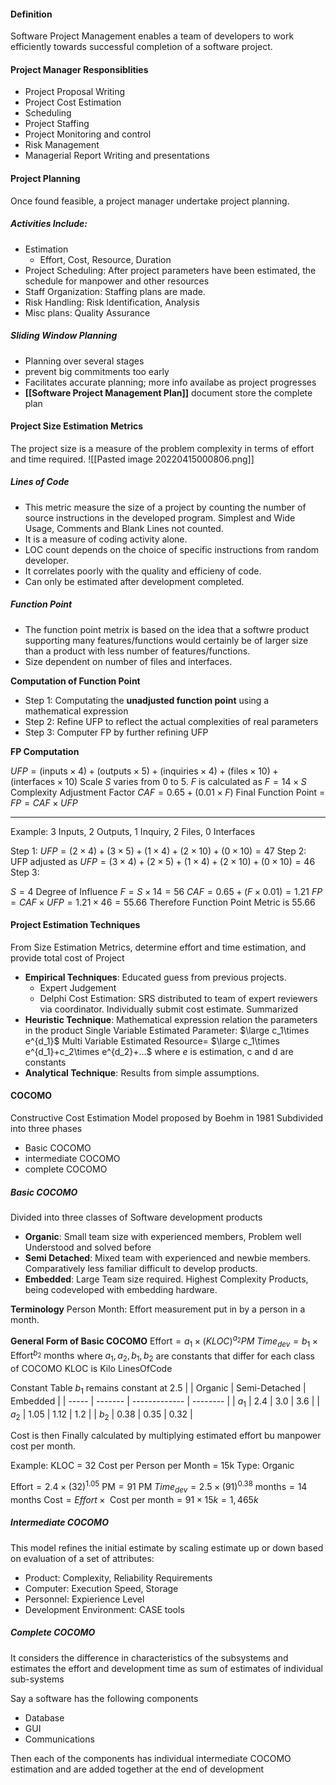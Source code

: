 #### Definition
Software Project Management enables a team of developers to work efficiently towards successful completion of a software project.

#### Project Manager Responsiblities
* Project Proposal Writing
* Project Cost Estimation
* Scheduling
* Project Staffing
* Project Monitoring and control
* Risk Management
* Managerial Report Writing and presentations

#### Project Planning
Once found feasible, a project manager undertake project planning.
##### Activities Include:
* Estimation
	* Effort, Cost, Resource, Duration
* Project Scheduling: After project parameters have been estimated, the schedule for manpower and other resources
* Staff Organization: Staffing plans are made.
* Risk Handling: Risk Identification, Analysis
* Misc plans: Quality Assurance

##### Sliding Window Planning
* Planning over several stages
* prevent big commitments too early
* Facilitates accurate planning; more info availabe as project progresses
* **[[Software Project Management Plan]]** document store the complete plan

#### Project Size Estimation Metrics
The project size is a measure of the problem complexity in terms of effort and time required.
![[Pasted image 20220415000806.png]]

##### Lines of Code
* This metric measure the size of a project by counting the number of source instructions in the developed program. Simplest and Wide Usage, Comments and Blank Lines not counted.
* It is a measure of coding activity alone.
* LOC count depends on the choice of specific instructions from random developer.
* It correlates poorly with the quality and efficieny of code.
* Can only be estimated after development completed.

##### Function Point
* The function point metrix is based on the idea that a softwre product supporting many features/functions would certainly be of larger size than a product with less number of features/functions.
* Size dependent on number of files and interfaces.

**Computation of Function Point**
* Step 1: Computating the **unadjusted function point** using a mathematical expression
* Step 2: Refine UFP to reflect the actual complexities of real parameters
* Step 3: Computer FP by further refining UFP

**FP Computation**

$UFP=(\text{inputs}\times4)+(\text{outputs}\times5)+(\text{inquiries}\times4)+(\text{files}\times10)+(\text{interfaces}\times10)$ 
Scale $S$ varies from 0 to 5.
$F$ is calculated as $F=14\times S$
Complexity Adjustment Factor $CAF=0.65+(0.01\times F)$
Final Function Point = $FP=CAF\times UFP$

---
Example: 3 Inputs, 2 Outputs, 1 Inquiry, 2 Files, 0 Interfaces

Step 1: $UFP=(2\times 4)+(3\times 5)+(1\times 4)+(2\times 10)+(0\times 10) = 47$
Step 2: UFP adjusted as $UFP=(3\times 4)+(2\times 5)+(1\times 4)+(2\times 10)+(0\times 10) = 46$
Step 3:

$S=4$
Degree of Influence $F=S\times 14=56$
$CAF=0.65 + (F\times 0.01) = 1.21$
$FP=CAF\times UFP = 1.21\times 46=55.66$
Therefore Function Point Metric is 55.66

#### Project  Estimation Techniques
From Size Estimation Metrics, determine effort and time estimation, and provide total cost of Project
* **Empirical Techniques**: Educated guess from previous projects.
	* Expert Judgement
	* Delphi Cost Estimation: SRS distributed to team of expert reviewers via coordinator. Individually submit cost estimate. Summarized
* **Heuristic Technique**: Mathematical expression relation the parameters in the product
  Single Variable Estimated Parameter: $\large c_1\times e^{d_1}$
  Multi Variable Estimated Resource= $\large c_1\times e^{d_1}+c_2\times e^{d_2}+...$  where $e$ is estimation, c and d are constants
* **Analytical Technique**: Results from simple assumptions.

#### COCOMO
Constructive Cost Estimation Model proposed by Boehm in 1981
Subdivided into three phases
* Basic COCOMO
* intermediate COCOMO
* complete COCOMO

##### Basic COCOMO
Divided into three classes of Software development products
* **Organic**: Small team size with experienced members, Problem well Understood and solved before
* **Semi Detached**: Mixed team with experienced and newbie members. Comparatively less familiar difficult to develop products.
* **Embedded**: Large Team size required. Highest Complexity Products, being codeveloped with embedding hardware.

**Terminology**
Person Month: Effort measurement put in by a person in a month.

**General Form of Basic COCOMO**
$\text{Effort}=a_1\times (KLOC)^{a_2} PM$ 
$Time_{dev}=b_1\times \text{Effort}^{b_2} \text{ months}$
where $a_1,a_2,b_1,b_2$ are constants that differ for each class of COCOMO
KLOC is Kilo LinesOfCode

Constant Table
$b_1 \text { remains constant at }2.5$
|       | Organic | Semi-Detached | Embedded |
| ----- | ------- | ------------- | -------- |
| $a_1$ | 2.4     | 3.0           | 3.6      |
| $a_2$ | 1.05    | 1.12          | 1.2      |
| $b_2$ | 0.38    | 0.35          | 0.32     | 

Cost is then Finally calculated by multiplying estimated effort bu manpower cost per month.

Example:
KLOC = 32
Cost per Person per Month = 15k
Type: Organic

$\text {Effort}=2.4\times (32)^{1.05}\text{ PM}=91\text{ PM}$
$Time_{dev} = 2.5 \times (91)^{0.38} \text{ months} = 14 \text{ months}$
$\text {Cost}=Effort\times \text{ Cost per month} = 91\times 15k = 1,465k$

##### Intermediate COCOMO
This model refines the initial estimate by scaling estimate up or down based on evaluation of a set of attributes:
* Product: Complexity, Reliability Requirements
* Computer: Execution Speed, Storage
* Personnel: Expierience Level
* Development Environment: CASE tools

##### Complete COCOMO
It considers the difference in characteristics of the subsystems and estimates the effort and development time as sum of estimates of individual sub-systems

Say a software has the following components
* Database
* GUI
* Communications

Then each of the components has individual intermediate COCOMO estimation and are added together at the end of development